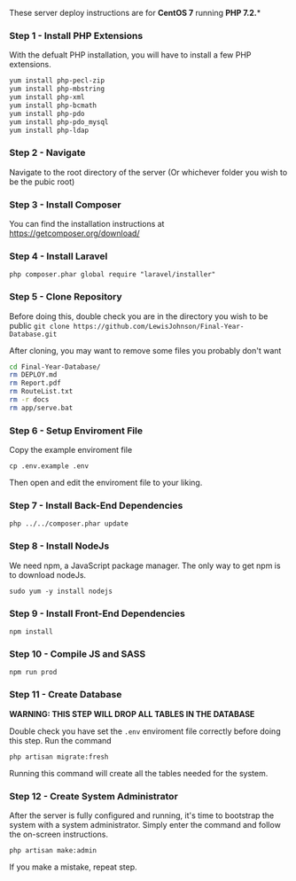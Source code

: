 These server deploy instructions are for **CentOS 7** running **PHP 7.2.***

### Step 1 - Install PHP Extensions
With the defualt PHP installation, you will have to install a few PHP extensions.

```bash
yum install php-pecl-zip
yum install php-mbstring
yum install php-xml
yum install php-bcmath
yum install php-pdo
yum install php-pdo_mysql
yum install php-ldap
```

### Step 2 - Navigate
Navigate to the root directory of the server (Or whichever folder you wish to be the pubic root)

### Step 3 - Install Composer
You can find the installation instructions at https://getcomposer.org/download/

### Step 4 - Install Laravel
`php composer.phar global require "laravel/installer"`

### Step 5 - Clone Repository
Before doing this, double check you are in the directory you wish to be public
`git clone https://github.com/LewisJohnson/Final-Year-Database.git`

After cloning, you may want to remove some files you probably don't want

```bash
cd Final-Year-Database/
rm DEPLOY.md
rm Report.pdf
rm RouteList.txt
rm -r docs
rm app/serve.bat
```

### Step 6 - Setup Enviroment File
Copy the example enviroment file

`cp .env.example .env`

Then open and edit the enviroment file to your liking.

### Step 7 - Install Back-End Dependencies
`php ../../composer.phar update`

### Step 8 - Install NodeJs
We need npm, a JavaScript package manager.
The only way to get npm is to download nodeJs.

`sudo yum -y install nodejs`

### Step 9 - Install Front-End Dependencies
`npm install`

### Step 10 - Compile JS and SASS
`npm run prod`

### Step 11 - Create Database

**WARNING: THIS STEP WILL DROP ALL TABLES IN THE DATABASE**

Double check you have set the `.env` enviroment file correctly before doing this step.
Run the command

`php artisan migrate:fresh`

Running this command will create all the tables needed for the system.

### Step 12 - Create System Administrator
After the server is fully configured and running, it's time to bootstrap the system with a system administrator. Simply enter the command and follow the on-screen instructions.

`php artisan make:admin`

If you make a mistake, repeat step.
